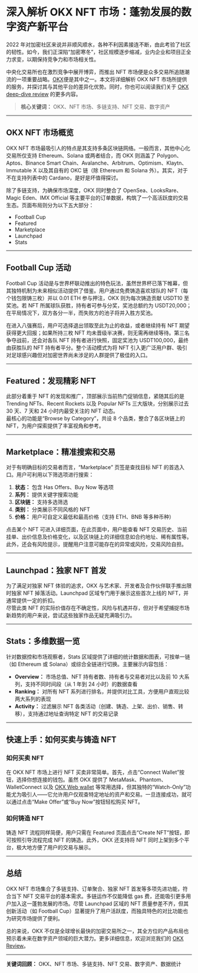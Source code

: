 # 深入解析 OKX NFT 市场：蓬勃发展的数字资产新平台

2022 年对加密社区来说并非顺风顺水，各种不利因素接连不断，由此考验了社区的韧性。如今，我们正深陷“加密寒冬”，社区规模逐步缩减，业内企业和项目正全力求变，以期保持竞争力和市场相关性。

中央化交易所也在激烈竞争中展开博弈，而推出 NFT 市场便是众多交易所追随潮流的一项重要战略。<a href="https://bit.ly/OKXe">OKX</a>便是其中之一。本文将详细解析 OKX NFT 市场所提供的服务，并探讨其与其他平台的差异化优势。同时，你也可以阅读我们关于 <a href="https://bit.ly/OKXe">OKX deep-dive review</a> 的更多内容。

> **核心关键词：** OKX、NFT 市场、多链支持、NFT 交易、数字资产

---

## OKX NFT 市场概览

OKX NFT 市场最吸引人的特点是其支持多条区块链网络。一般而言，其他中心化交易所仅支持 Ethereum、Solana 或两者结合，而 OKX 则涵盖了 Polygon、Aptos、Binance Smart Chain、Avalanche、Arbitrum、Optimism、Klaytn、Immutable X 以及其自有的 OKC 链（除 Ethereum 和 Solana 外）。其实，对于不在支持列表中的 Cardano，是好是坏值得探讨。

除了多链支持，为确保市场深度，OKX 同时整合了 OpenSea、LooksRare、Magic Eden、IMX Official 等主要平台的订单数据，构筑了一个高活跃度的交易生态。页面布局则分为以下五大部分：

- Football Cup
- Featured
- Marketplace
- Launchpad
- Stats

---

## Football Cup 活动

Football Cup 活动是与世界杯联动推出的特色玩法，虽然世界杯已落下帷幕，但其独特机制为未来相似活动提供了借鉴。用户通过免费铸造喜欢球队的 NFT（每个钱包限铸三枚）并以 0.01 ETH 参与押注，OKX 则为每次铸造贡献 USDT10 至奖池。若 NFT 所属球队获胜，持有者可参与分奖，奖池总额约为 USDT20,000；在平局情况下，双方各分一半，而失败方的池子将并入胜方奖池。

在进入八强赛后，用户可选择退出领取至此为止的收益，或者继续持有 NFT 期望获得更大回报；如果所持三枚 NFT 均未晋级半决赛，则无需再继续等待。第三名争夺战前，还会对各队 NFT 持有者进行快照，固定奖池为 USDT100,000，最终由获胜队的 NFT 持有者平分。整个活动模式为将 NFT 引入更广泛用户群、吸引对足球感兴趣但对加密世界尚未涉足的人群提供了极佳的入口。

---

## Featured：发现精彩 NFT

此部分着重于 NFT 的发现和推广，顶部展示当前热门促销信息，紧随其后的是 Trending NFTs、Recent Rockets 以及 Popular NFTs 三大版块，分别展示过去 30 天、7 天和 24 小时内最受关注的 NFT 动态。  
最核心的功能是“Browse by Category”，共设 8 个品类，整合了各区块链上的 NFT，为用户探索提供了丰富视角和参考。

---

## Marketplace：精准搜索和交易

对于有明确目标的交易者而言，“Marketplace” 页签是查找目标 NFT 的首选入口。用户可利用以下筛选项进行搜索：

1. **状态：** 包含 Has Offers、Buy Now 等选项  
2. **系列：** 提供关键字搜索功能  
3. **区块链：** 支持多选筛选  
4. **类别：** 分类展示不同风格的 NFT  
5. **价格：** 用户可自定义最低和最高价格（支持 ETH、BNB 等多种币种）

点击某个 NFT 可进入详细页面，在此页面中，用户能查看 NFT 交易历史、当前挂单、出价信息及价格变化，以及区块链上的详细信息如合约地址、稀有属性等。此外，还会有风险提示，提醒用户注意可能存在的异常或风险，交易风险自担。

---

## Launchpad：独家 NFT 首发

为了满足对独家 NFT 体验的追求，OKX 与艺术家、开发者及合作伙伴联手推出限时独家 NFT 掉落活动。Launchpad 区域专门用于展示这些首次上线的 NFT，并通常提供一定的折扣。  
尽管此类 NFT 的实际价值存在不确定性，风险与机遇并存，但对于希望捕捉市场新趋势的用户来说，尝试这些独家作品无疑充满吸引力。

---

## Stats：多维数据一览

针对数据控和市场观察者，Stats 区域提供了详细的统计数据和图表，可按单一链（如 Ethereum 或 Solana）或综合全链进行切换。主要展示内容包括：

- **Overview：** 市场总值、NFT 持有者数、持有者与交易者对比以及前 10 大系列，支持不同时间段（从 1 年到 24 小时）的数据查看  
- **Ranking：** 对所有 NFT 系列进行排名，并提供对比工具，方便用户直观比较两大系列的表现  
- **Activity：** 过滤展示 NFT 各类活动（创建、铸造、上架、出价、销售、转移），支持通过地址查询特定 NFT 的交易记录

---

## 快速上手：如何买卖与铸造 NFT

### 如何买卖 NFT

在 OKX NFT 市场上进行 NFT 买卖非常简单。首先，点击“Connect Wallet”按钮，选择你想连接的钱包。虽然 OKX 提供了 MetaMask、Phantom、WalletConnect 以及 <a href="https://bit.ly/OKXe">OKX Web wallet</a> 等常用选择，但其独特的“Watch-Only”功能尤为吸引人——它允许用户仅观查特定地址的资产和交易。一旦连接成功，就可以通过点击“Make Offer”或“Buy Now”按钮轻松购买 NFT。

### 如何铸造 NFT

铸造 NFT 流程同样简便，用户只需在 Featured 页面点击“Create NFT”按钮，即可按照引导流程完成 NFT 的铸造。此外，OKX 还支持将 NFT 同时上架到多个平台，极大地方便了用户的交易与展示。

---

## 总结

OKX NFT 市场集合了多链支持、订单聚合、独家 NFT 首发等多项先进功能，符合当下 NFT 交易平台的基本需求。多链运作不仅能降低 gas 费，还能吸引更多用户加入这一蓬勃发展的市场。尽管 Launchpad 区域的 NFT 质量参差不齐，但其创新活动（如 Football Cup）显著提升了用户活跃度，而独具特色的对比功能也为研究市场提供了便利。

总的来说，OKX 不仅是全球增长最快的加密交易所之一，其全方位的产品布局也预示着未来在数字资产领域的巨大潜力。更多详细信息，欢迎浏览我们的 <a href="https://bit.ly/OKXe">OKX Review</a>。

---

**关键词回顾：** OKX、NFT 市场、多链支持、NFT 交易、数字资产、数据统计